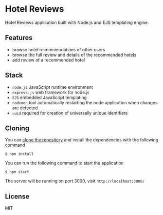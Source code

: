 # Hotel Reviews

Hotel Reviews application built with Node.js and EJS templating engine.

## Features

* browse hotel recommendations of other users
* browse the full review and details of the recommended hotels
* add review of a recommended hotel  

## Stack

- `node.js` JavaScript runtime environment
- `express.js` web framework for node.js
- `EJS` embedded JavaScript templating
- `nodemon` tool automatically restarting the node application when changes are detected
- `uuid` required for creation of universally unique identifiers

## Cloning

You can [clone the repository](https://docs.github.com/en/repositories/creating-and-managing-repositories/cloning-a-repository) and install the dependencies with the following command

```
$ npm install

```
You can run the following command to start the application

```
$ npm start

```

The server will be running on port 3000, visit `http://localhost:3000/`


## License
MIT



